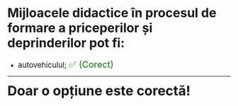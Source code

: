 # Mijloacele didactice în procesul de formare a priceperilor și deprinderilor pot fi:

- <span style="font-size: larger;">autovehiculul; <span style="color: green; font-size: larger;">✅ (Corect)</span></span>

---

<span style="font-size: 30px; font-weight: bold;">**Doar o opțiune este corectă!**</span>